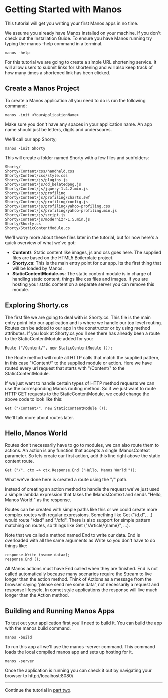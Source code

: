 Getting Started with Manos
==========================

This tutorial will get you writing your first Manos apps in no time.

We assume you already have Manos installed on your machine.  If you don't check out
the Installation Guide. To ensure you have Manos running try typing the manos -help
command in a terminal.

    manos -help

For this tutorial we are going to create a simple URL shortening service. It will allow
users to submit links for shortening and will also keep track of how many times a shortened
link has been clicked.


Create a Manos Project
-------------------------------

To create a Manos application all you need to do is run the following command:

    manos -init <YourApplicationName>

Make sure you don't have any spaces in your application name. An app name should just be letters,
digits and underscores. 

We'll call our app Shorty;

    manos -init Shorty

This will create a folder named Shorty with a few files and subfolders:


    Shorty/
    Shorty/Content/css/handheld.css
    Shorty/Content/css/style.css
    Shorty/Content/js/plugins.js
    Shorty/Content/js/dd_belatedpng.js
    Shorty/Content/js/jquery-1.4.2.min.js
    Shorty/Content/js/profiling
    Shorty/Content/js/profiling/charts.swf
    Shorty/Content/js/profiling/config.js
    Shorty/Content/js/profiling/yahoo-profiling.css
    Shorty/Content/js/profiling/yahoo-profiling.min.js
    Shorty/Content/js/script.js
    Shorty/Content/js/modernizr-1.5.min.js
    Shorty/Shorty.cs
    Shorty/StaticContentModule.cs


We'll worry more about these files later in the tutorial, but for now here's a
quick overview of what we've got:

 *    **Content/**: Static content like images, js and css goes here.  The supplied files are based on the HTML5 Boilerplate project.
 *    **Shorty.cs**: This is the main entry point for our app.  Its the first thing that will be loaded by Manos.
 *    **StaticContentModule.cs**: The static content module is in charge of handling static content, things like css files and images.
If you are hosting your static content on a separate server you can remove this module.


Exploring Shorty.cs
--------------------------

The first file we are going to deal with is Shorty.cs.  This file is the main entry point into our application and is where we
handle our top level routing. Routes can be added to our app in the constructor or by using method attributes.  If you look at Shorty.cs
you'll see there has already been a route to the StaticContentModule added for you:

    Route ("/Content/", new StaticContentModule ());

The Route method will route all HTTP calls that match the supplied pattern, in this case "/Content/" to the supplied module or action. Here we
have routed every url request that starts with "/Content/" to the StaticContentModule.

If we just want to handle certain types of HTTP method requests we can use the corresponding Manos routing method. So if we just want to route
HTTP GET requests to the StaticContentModule, we could change the above code to look like this:

    Get ("/Content/", new StaticContentModule ());

We'll talk more about routes later.


Hello, Manos World
------------------

Routes don't necessarily have to go to modules, we can also route them to actions.  An action is any function that accepts a single IManosContext
parameter.  So lets create our first action, add this line right above the static content route.

    Get ("/", ctx => ctx.Response.End ("Hello, Manos World!"));

What we've done here is created a route using the "/" path.

Instead of creating an action method to handle the request we've just used a simple lambda expression that takes the IManosContext and sends
"Hello, Manos World!" as the response.

Routes can be created with simple paths like this or we could create more complex
routes with regular expressions. Something like Get ("/d.d", ...) would route "/dad" and "/dfd". There is also support for simple pattern matching
on routes, so things like Get ("/Article/{name}", ...).

Note that we called a method named End to write our data.  End is overloaded with all the same arguments as Write so you don't have to do things like:

    response.Write (<some data>);
    response.End ();

All Manos actions must have End called when they are finished.  End is not called automatically because many scenarios require the Stream to live longer than the action method.  Think of Actions as a message from the browser saying 'please send me some data', not necessarily a request and response lifecycle.  In comet style applications the response will live much longer than the Action method.


Building and Running Manos Apps
-------------------------------

To test out your application first you'll need to build it. You can build the app with the manos build command.

    manos -build

To run this app all we'll use the manos -server command. This command loads the local compiled manos app
and sets up hosting for it.

    manos -server

Once the application is running you can check it out by navigating your browser to http://localhost:8080/

---

Continue the tutorial in [part two](./2).


